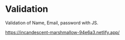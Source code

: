 # Validation
Validation of Name, Email, password with JS.

https://incandescent-marshmallow-94e6a3.netlify.app/
